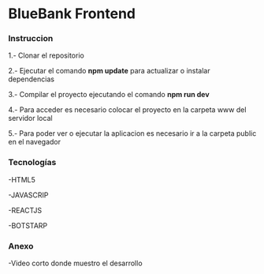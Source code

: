 <h1>BlueBank Frontend</h1>
<h3>Instruccion</h3>
<p>1.- Clonar el repositorio</p>
<p>2.- Ejecutar el comando <strong>npm update</strong> para actualizar o instalar dependencias</p>
<p>3.- Compilar el proyecto ejecutando el comando <strong>npm run dev</strong>  </p>
<p>4.- Para acceder es necesario colocar el proyecto en la carpeta www del servidor local</p>
<p>5.- Para poder ver o ejecutar la aplicacion es necesario ir a la carpeta public en el navegador</p>

<h3>Tecnologías</h3>
<p>-HTML5</p>
<p>-JAVASCRIP</p>
<p>-REACTJS</p>
<p>-BOTSTARP</p>

<h3>Anexo</h3>
<p>-Video corto donde muestro el desarrollo</p>






